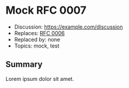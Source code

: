 # Mock RFC 0007

  * Discussion: https://example.com/discussion
  * Replaces: [RFC 0006](rfc-0006)
  * Replaced by: none
  * Topics: mock, test


## Summary

Lorem ipsum dolor sit amet.
